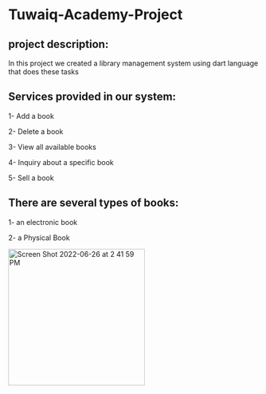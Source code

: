 # Tuwaiq-Academy-Project

project description:
--
In this project we created a library management system using dart language that does these tasks

Services provided in our system:
--
  1- Add a book
  
  2- Delete a book
  
  3- View all available books
  
  4- Inquiry about a specific book
  
  5- Sell a book
  
There are several types of books:
--

  1- an electronic book 
  
  2- a Physical Book

<img width="274" alt="Screen Shot 2022-06-26 at 2 41 59 PM" src="https://user-images.githubusercontent.com/66042572/175812411-2602096a-3629-42e8-9e0f-3aedf058f720.png">
